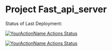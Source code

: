 # Project Fast_api_server

Status of Last Deployment:<br>

[![YourActionName Actions Status](https://github.com/morheus9/Fast_api_server/workflows/docker-image.yml/badge.svg)](https://github.com/morheus9/Fast_api_server/actions)

[![YourActionName Actions Status](https://github.com/morheus9/Fast_api_server/workflows/pylint.yml/badge.svg)](https://github.com/morheus9/Fast_api_server/actions)
